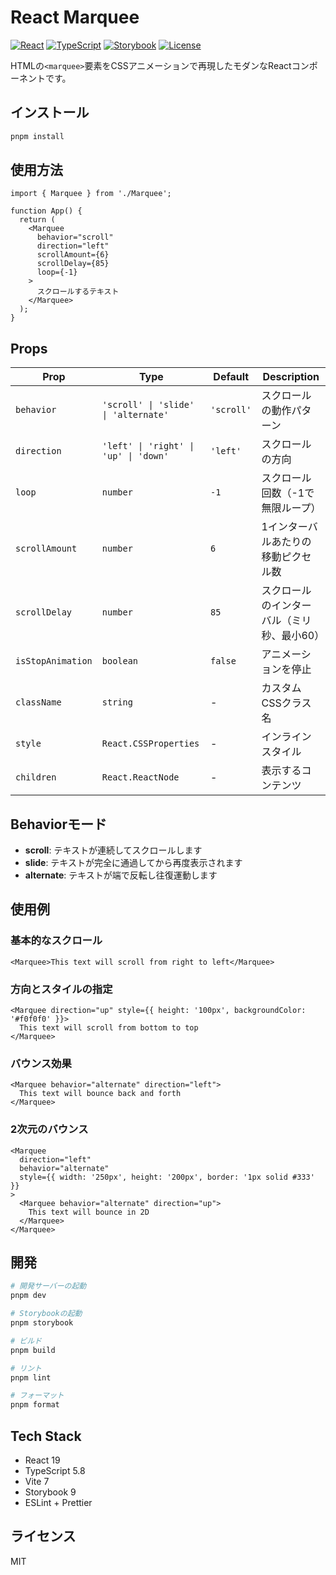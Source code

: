 # React Marquee

[![React](https://img.shields.io/badge/React-19.1.1-61dafb?logo=react&logoColor=white)](https://react.dev/)
[![TypeScript](https://img.shields.io/badge/TypeScript-5.8-3178c6?logo=typescript&logoColor=white)](https://www.typescriptlang.org/)
[![Storybook](https://img.shields.io/badge/Storybook-9.1-ff4785?logo=storybook&logoColor=white)](https://storybook.js.org/)
[![License](https://img.shields.io/badge/License-MIT-green.svg)](LICENSE)

HTMLの`<marquee>`要素をCSSアニメーションで再現したモダンなReactコンポーネントです。

## インストール

```bash
pnpm install
```

## 使用方法

```tsx
import { Marquee } from './Marquee';

function App() {
  return (
    <Marquee
      behavior="scroll"
      direction="left"
      scrollAmount={6}
      scrollDelay={85}
      loop={-1}
    >
      スクロールするテキスト
    </Marquee>
  );
}
```

## Props

| Prop              | Type                                  | Default    | Description                                |
| ----------------- | ------------------------------------- | ---------- | ------------------------------------------ |
| `behavior`        | `'scroll' \| 'slide' \| 'alternate'`  | `'scroll'` | スクロールの動作パターン                   |
| `direction`       | `'left' \| 'right' \| 'up' \| 'down'` | `'left'`   | スクロールの方向                           |
| `loop`            | `number`                              | `-1`       | スクロール回数（-1で無限ループ）           |
| `scrollAmount`    | `number`                              | `6`        | 1インターバルあたりの移動ピクセル数        |
| `scrollDelay`     | `number`                              | `85`       | スクロールのインターバル（ミリ秒、最小60） |
| `isStopAnimation` | `boolean`                             | `false`    | アニメーションを停止                       |
| `className`       | `string`                              | -          | カスタムCSSクラス名                        |
| `style`           | `React.CSSProperties`                 | -          | インラインスタイル                         |
| `children`        | `React.ReactNode`                     | -          | 表示するコンテンツ                         |

## Behaviorモード

- **scroll**: テキストが連続してスクロールします
- **slide**: テキストが完全に通過してから再度表示されます
- **alternate**: テキストが端で反転し往復運動します

## 使用例

### 基本的なスクロール

```tsx
<Marquee>This text will scroll from right to left</Marquee>
```

### 方向とスタイルの指定

```tsx
<Marquee direction="up" style={{ height: '100px', backgroundColor: '#f0f0f0' }}>
  This text will scroll from bottom to top
</Marquee>
```

### バウンス効果

```tsx
<Marquee behavior="alternate" direction="left">
  This text will bounce back and forth
</Marquee>
```

### 2次元のバウンス

```tsx
<Marquee
  direction="left"
  behavior="alternate"
  style={{ width: '250px', height: '200px', border: '1px solid #333' }}
>
  <Marquee behavior="alternate" direction="up">
    This text will bounce in 2D
  </Marquee>
</Marquee>
```

## 開発

```bash
# 開発サーバーの起動
pnpm dev

# Storybookの起動
pnpm storybook

# ビルド
pnpm build

# リント
pnpm lint

# フォーマット
pnpm format
```

## Tech Stack

- React 19
- TypeScript 5.8
- Vite 7
- Storybook 9
- ESLint + Prettier

## ライセンス

MIT
